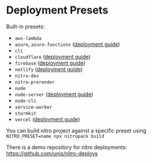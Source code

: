 # Deployment Presets

Built-in presets:

- `aws-lambda`
- `azure`, `azure-functions` ([deployment guide](https://v3.nuxtjs.org/guide/deployment/azure))
- `cli`
- `cloudflare` ([deployment guide](https://v3.nuxtjs.org/guide/deployment/cloudflare))
- `firebase` ([deployment guide](https://v3.nuxtjs.org/guide/deployment/firebase))
- `netlify` ([deployment guide](https://v3.nuxtjs.org/guide/deployment/netlify))
- `nitro-dev`
- `nitro-prerender`
- `node`
- `node-server` ([deployment guide](https://v3.nuxtjs.org/guide/deployment/presets/server))
- `node-cli`
- `service-worker`
- `stormkit`
- `vercel` ([deployment guide](https://v3.nuxtjs.org/guide/deployment/vercel))

You can build nitro project against a specific preset using `NITRO_PRESET=name npx nitropack build`

There is a demo repository for nitro deployments: https://github.com/unjs/nitro-deploys
